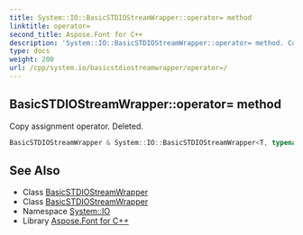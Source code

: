 ```yaml
---
title: System::IO::BasicSTDIOStreamWrapper::operator= method
linktitle: operator=
second_title: Aspose.Font for C++
description: 'System::IO::BasicSTDIOStreamWrapper::operator= method. Copy assignment operator. Deleted in C++.'
type: docs
weight: 200
url: /cpp/system.io/basicstdiostreamwrapper/operator=/
---
```

## BasicSTDIOStreamWrapper::operator= method


Copy assignment operator. Deleted.

```cpp
BasicSTDIOStreamWrapper & System::IO::BasicSTDIOStreamWrapper<T, typename>::operator=(const BasicSTDIOStreamWrapper &)=delete
```

## See Also

* Class [BasicSTDIOStreamWrapper](../)
* Class [BasicSTDIOStreamWrapper](../)
* Namespace [System::IO](../../)
* Library [Aspose.Font for C++](../../../)
